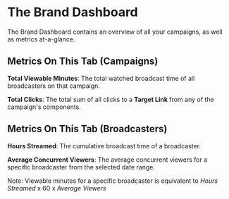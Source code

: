 The Brand Dashboard
================

The Brand Dashboard contains an overview of all your campaigns, as well as metrics at-a-glance.

## Metrics On This Tab (Campaigns)
**Total Viewable Minutes**: The total watched broadcast time of all broadcasters on that campaign.

**Total Clicks**: The total sum of all clicks to a **Target Link** from any of the campaign's components.

## Metrics On This Tab (Broadcasters)
**Hours Streamed**: The cumulative broadcast time of a broadcaster.

**Average Concurrent Viewers**: The average concurrent viewers for a specific broadcaster from the selected date range.

Note: Viewable minutes for a specific broadcaster is equivalent to *Hours Streamed* x 60 x *Average Viewers*
